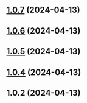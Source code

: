 ## [1.0.7](https://github.com/Geeklu/vitepress/compare/v1.0.6...v1.0.7) (2024-04-13)



## [1.0.6](https://github.com/Geeklu/vitepress/compare/v1.0.5...v1.0.6) (2024-04-13)



## [1.0.5](https://github.com/Geeklu/vitepress/compare/v1.0.4...v1.0.5) (2024-04-13)



## [1.0.4](https://github.com/Geeklu/vitepress/compare/v1.0.3...v1.0.4) (2024-04-13)



## 1.0.2 (2024-04-13)



